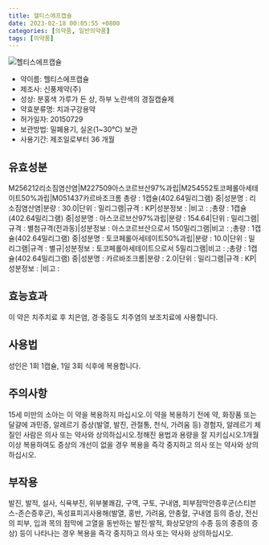 ```yaml
---
title: 헬티스에프캡슐
date: 2023-02-18 00:05:55 +0800
categories: [의약품, 일반의약품]
tags: [의약품]
---
```

![헬티스에프캡슐](https://nedrug.mfds.go.kr/pbp/cmn/itemImageDownload/147427106970700000)

- 약이름: 헬티스에프캡슐
- 제조사: 신풍제약(주)
- 성상: 분홍색 가루가 든 상, 하부 노란색의 경질캡슐제
- 약효분류명: 치과구강용약
- 허가일자: 20150729
- 보관방법: 밀폐용기, 실온(1~30℃) 보관
- 사용기간: 제조일로부터 36 개월
## 유효성분
M256212리소짐염산염|M227509아스코르브산97%과립|M254552토코페롤아세테이트50%과립|M051437카르바조크롬
총량 : 1캡슐(402.64밀리그램) 중|성분명 : 리소짐염산염|분량 : 30.0|단위 : 밀리그램|규격 : KP|성분정보 : |비고 : ;총량 : 1캡슐(402.64밀리그램) 중|성분명 : 아스코르브산97%과립|분량 : 154.64|단위 : 밀리그램|규격 : 별첨규격(전과동)|성분정보 : 아스코르브산으로서 150밀리그램|비고 : ;총량 : 1캡슐(402.64밀리그램) 중|성분명 : 토코페롤아세테이트50%과립|분량 : 10.0|단위 : 밀리그램|규격 : 별규|성분정보 : 토코페롤아세테이트으로서 5밀리그램|비고 : ;총량 : 1캡슐(402.64밀리그램) 중|성분명 : 카르바조크롬|분량 : 2.0|단위 : 밀리그램|규격 : KP|성분정보 : |비고 :
## 효능효과
이 약은 치주치료 후 치은염, 경·중등도 치주염의 보조치료에 사용합니다.
## 사용법
성인은 1회 1캡슐, 1일 3회 식후에 복용합니다.
## 주의사항
15세 미만의 소아는 이 약을 복용하지 마십시오.이 약을 복용하기 전에 약, 화장품 또는 달걀에 과민증, 알레르기 증상(발열, 발진, 관절통, 천식, 가려움 등) 경험자, 알레르기 체질인 사람은 의사 또는 약사와 상의하십시오.정해진 용법과 용량을 잘 지키십시오.1개월 이상 복용하여도 증상의 개선이 없을 경우 복용을 즉각 중지하고 의사 또는 약사와 상의하십시오.
## 부작용
발진, 발적, 설사, 식욕부진, 위부불쾌감, 구역, 구토, 구내염, 피부점막안증후군(스티븐스-존슨증후군), 독성표피괴사용해(발열, 홍반, 가려움, 안충혈, 구내염 등의 증상, 전신의 피부, 입과 목의 점막에 고열을 동반하는 발진·발적, 화상모양의 수종 등의 중증의 증상) 등이 나타나는 경우 복용을 즉각 중지하고 의사 또는 약사와 상의하십시오.

